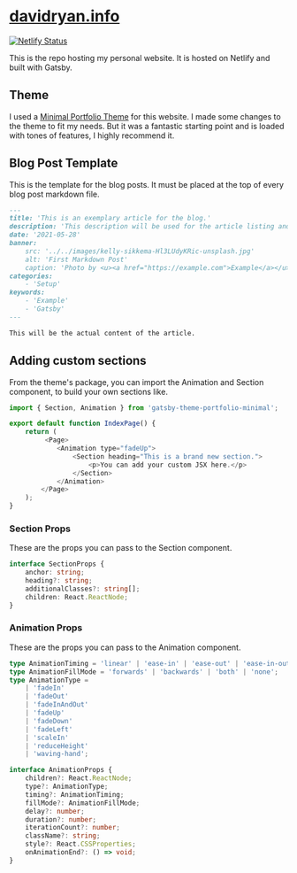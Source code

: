 # [davidryan.info](https://www.davidryan.info)

[![Netlify Status](https://api.netlify.com/api/v1/badges/b749e7c9-1b16-42bf-8d05-453bc919ebc7/deploy-status)](https://app.netlify.com/sites/resplendent-snickerdoodle-26040f/deploys)



This is the repo hosting my personal website. It is hosted on Netlify and built with Gatsby.

## Theme

I used a [Minimal Portfolio Theme](https://github.com/konstantinmuenster/gatsby-theme-portfolio-minimal) for this website. I made some changes to the theme to fit my needs. But it was a fantastic starting point and is loaded with tones of features, I highly recommend it.



## Blog Post Template

This is the template for the blog posts. It must be placed at the top of every blog post markdown file.
```md
---
title: 'This is an exemplary article for the blog.'
description: 'This description will be used for the article listing and search results on Google.'
date: '2021-05-28'
banner:
    src: '../../images/kelly-sikkema-Hl3LUdyKRic-unsplash.jpg'
    alt: 'First Markdown Post'
    caption: 'Photo by <u><a href="https://example.com">Example</a></u>'
categories:
    - 'Setup'
keywords:
    - 'Example'
    - 'Gatsby'
---

This will be the actual content of the article.

```


## Adding custom sections
From the theme's package, you can import the Animation and Section component, to build your own sections like.

```js
import { Section, Animation } from 'gatsby-theme-portfolio-minimal';

export default function IndexPage() {
    return (
         <Page>
            <Animation type="fadeUp">
                <Section heading="This is a brand new section.">
                    <p>You can add your custom JSX here.</p>
                </Section>
            </Animation>
        </Page>
    );
}
```

### Section Props
These are the props you can pass to the Section component.
```typescript
interface SectionProps {
    anchor: string;
    heading?: string;
    additionalClasses?: string[];
    children: React.ReactNode;
}
```

### Animation Props
These are the props you can pass to the Animation component.
```typescript
type AnimationTiming = 'linear' | 'ease-in' | 'ease-out' | 'ease-in-out';
type AnimationFillMode = 'forwards' | 'backwards' | 'both' | 'none';
type AnimationType =
    | 'fadeIn'
    | 'fadeOut'
    | 'fadeInAndOut'
    | 'fadeUp'
    | 'fadeDown'
    | 'fadeLeft'
    | 'scaleIn'
    | 'reduceHeight'
    | 'waving-hand';

interface AnimationProps {
    children?: React.ReactNode;
    type?: AnimationType;
    timing?: AnimationTiming;
    fillMode?: AnimationFillMode;
    delay?: number;
    duration?: number;
    iterationCount?: number;
    className?: string;
    style?: React.CSSProperties;
    onAnimationEnd?: () => void;
}
```

